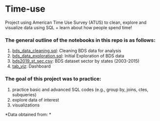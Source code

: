 # Time-use
Project using American Time Use Survey (ATUS) to clean, explore and visualize data using SQL + learn about how people spend time!


### The general outline of the notebooks in this repo is as follows:
1. [bds_data_cleaning.sql](https://github.com/yyklee/US-startups/blob/main/bds_data_cleaning.sql): Cleaning BDS data for analysis
2. [bds_data_exploration.sql](https://github.com/yyklee/US-startups/blob/main/bds_data_exploration.sql): Initial Exploration of BDS data 
3. [bds2019_st_sec.csv](https://github.com/yyklee/US-startups/blob/main/bds2019_st_sec.csv): BDS dataset sector by states (2003-2015)
4. [tab_viz](https://public.tableau.com/app/profile/younkyung.lee/viz/AmericanTimeUseSurvey/atusexp1): Dashboard 

### The goal of this project was to practice:
1. practice basic and advanced SQL codes (e.g., group by, joins, ctes, subqueries)
2. explore data of interest 
3. visualizations 

*Data obtained from: *

